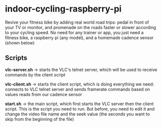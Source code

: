 # indoor-cycling-raspberry-pi

Revive your fitness bike by adding real world road trips: pedal in front of your TV or monitor, and promenade on the roads faster or slower according to your cycling speed. 
No need for any trainer or app, you just need a fitness bike, a raspberry pi (any model), and a homemade cadence sensor (shown below)

## Scripts

**vlc-server.sh** -> starts the VLC's telnet server, which will be used to receive commands by the client script

**vlc-client.sh** -> starts the client script, which is doing everything we need: connects to VLC telnet server and sends framerate commands based on values reads from our cadence sensor

**start.sh** -> the main script, which first starts the VLC server then the client script. This is the script you need to run. But before, you need to edit it and change the video file name and the seek value (the seconds you want to skip from the beginning of the file) 
